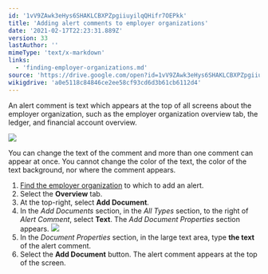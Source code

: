 ```yaml
---
id: '1vV9ZAwk3eHys6SHAKLCBXPZpgiiuyilqQHifr7OEPkk'
title: 'Adding alert comments to employer organizations'
date: '2021-02-17T22:23:31.889Z'
version: 33
lastAuthor: ''
mimeType: 'text/x-markdown'
links:
  - 'finding-employer-organizations.md'
source: 'https://drive.google.com/open?id=1vV9ZAwk3eHys6SHAKLCBXPZpgiiuyilqQHifr7OEPkk'
wikigdrive: 'a0e5118c84846ce2ee58cf93cd6d3b61cb6112d4'
---
```

An alert comment is text which appears at the top of all screens about the employer organization, such as the employer organization overview tab, the ledger, and financial account overview.

![](../adding-alert-comments-to-employer-organizations.assets/d80a9a4a9e53496661ad81e7be6b3340.png)

You can change the text of the comment and more than one comment can appear at once. You cannot change the color of the text, the color of the text background, nor where the comment appears.

1. [Find the employer organization](finding-employer-organizations.md) to which to add an alert.
2. Select the <strong>Overview</strong> tab.
3. At the top-right, select <strong>Add Document</strong>.
4. In the <em>Add Documents</em> section, in the <em>All Types</em> section, to the right of <em>Alert Comment</em>, select <strong>Text</strong>. The <em>Add Document Properties</em> section appears.
    ![](../adding-alert-comments-to-employer-organizations.assets/a5c6f5d5e690c8d054936d1dfc46341f.png)
5. In the <em>Document Properties</em> section, in the large text area, type <strong>the text</strong> of the alert comment.
6. Select the <strong>Add Document</strong> button. The alert comment appears at the top of the screen.
